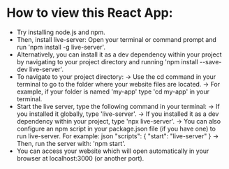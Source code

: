 # How to view this React App:
- Try installing node.js and npm.
- Then, install live-server: Open your terminal or command prompt and run 'npm install -g live-server'.
- Alternatively, you can install it as a dev dependency within your project by navigating to your project directory and running 'npm install --save-dev live-server'.
- To navigate to your project directory:
   -> Use the cd command in your terminal to go to the folder where your website files are located.
   -> For example, if your folder is named 'my-app' type 'cd my-app' in your terminal.
- Start the live server, type the following command in your terminal:
  -> If you installed it globally, type 'live-server'.
  -> If you installed it as a dev dependency within your project, type 'npx live-server'.
  -> You can also configure an npm script in your package.json file (if you have one) to run live-server. For example:
json
"scripts": {
  "start": "live-server"
}
  -> Then, run the server with: 'npm start'.
- You can access your website which will open automatically in your browser at localhost:3000 (or another port). 

